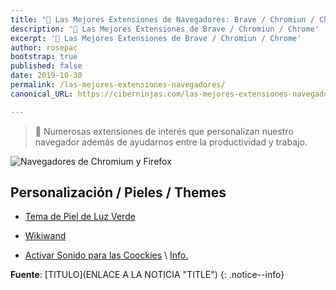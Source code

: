 ```yaml
---
title: "🔨 Las Mejores Extensiones de Navegadores: Brave / Chromiun / Chrome"
description: '🔨 Las Mejores Extensiones de Brave / Chromiun / Chrome'
excerpt: '🔨 Las Mejores Extensiones de Brave / Chromiun / Chrome'
author: rosepac
bootstrap: true
published: false
date: 2019-10-30
permalink: /las-mejores-extensiones-navegadores/
canonical_URL: https://ciberninjas.com/las-mejores-extensiones-navegadores/

---
```

> 🔨 Numerosas extensiones de interés que personalizan nuestro navegador además de ayudarnos entre la productividad y trabajo.

<!-- CONTENIDO -->

![Navegadores de Chromium y Firefox](https://i.ibb.co/XymT0fF/navegadores.gif "Navegadores de Gif´s de Chromium y Firefox")

## Personalización / Pieles / Themes

* [Tema de Piel de Luz Verde](https://chrome.google.com/webstore/detail/light-green-theme/ddanbpappolmiebldmnklmmjmgpcocai "Tema de Piel de Luz Verde")
* [Wikiwand]()

* [Activar Sonido para las Coockies](https://chrome.google.com/webstore/detail/listening-back/gdkmphlncmoloepkpifnhneogcliiiah) \ [Info.](https://media.ccc.de/v/36c3-10855-listening_back_browser_add-on_tranlates_cookies_into_sound#t=1910)

**Fuente**: [TITULO](ENLACE A LA NOTICIA "TITLE")
{: .notice--info}